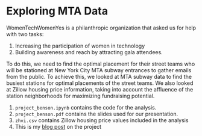 # Exploring MTA Data

WomenTechWomenYes is a philanthropic organization that asked us for help with two tasks:   
1. Increasing the participation of women in technology  
2. Building awareness and reach by attracting gala attendees.  

To do this, we need to find the optimal placement for their street teams who will be stationed at New York City MTA subway entrances to gather emails from the public. To achieve this, we looked at MTA subway data to find the busiest stations for optimal placements of the street teams. We also looked at Zillow housing price information, taking into account the affluence of the station neighborhoods for maximizing fundraising potential.

1. `project_benson.ipynb` contains the code for the analysis.  
2. `project_benson.pdf` contains the slides used for our presentation.
3. `zhvi.csv` contains Zillow housing price values included in the analysis 
4. This is my [blog post](https://ericchan24.squarespace.com/mta-data/) on the project



